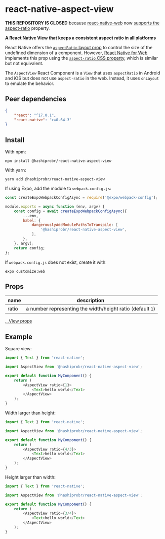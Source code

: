 react-native-aspect-view
========================

**THIS REPOSITORY IS CLOSED** because
[react-native-web](https://github.com/necolas/react-native-web) now [supports
the aspect-ratio](https://github.com/necolas/react-native-web/issues/427)
property.

**A React Native View that keeps a consistent aspect ratio in all platforms**

React Native offers the [`aspectRatio` layout
prop](https://reactnative.dev/docs/layout-props#aspectratio) to control the size
of the undefined dimension of a component. However, [React Native for
Web](https://necolas.github.io/react-native-web/) implements this prop using the
[`aspect-ratio` CSS
property](https://developer.mozilla.org/en-US/docs/Web/CSS/aspect-ratio), which
is similar but not equivalent.

The `AspectView` React Component is a `View` that uses `aspectRatio` in Android
and iOS but does not use `aspect-ratio` in the web. Instead, it uses `onLayout`
to emulate the behavior.


Peer dependencies
-----------------

``` json
{
    "react": "^17.0.1",
    "react-native": ">=0.64.3"
}
```


Install
-------

With npm:

```
npm install @hashiprobr/react-native-aspect-view
```

With yarn:

```
yarn add @hashiprobr/react-native-aspect-view
```

If using Expo, add the module to `webpack.config.js`:

``` js
const createExpoWebpackConfigAsync = require('@expo/webpack-config');

module.exports = async function (env, argv) {
    const config = await createExpoWebpackConfigAsync({
        ...env,
        babel: {
            dangerouslyAddModulePathsToTranspile: [
                '@hashiprobr/react-native-aspect-view',
            ],
        },
    }, argv);
    return config;
};
```

If `webpack.config.js` does not exist, create it with:

```
expo customize:web
```


Props
-----

| name  | description                                                |
|-------|------------------------------------------------------------|
| ratio | a number representing the width/height ratio (default `1`) |

[...View props](https://reactnative.dev/docs/view#props)


Example
-------

Square view:

``` js
import { Text } from 'react-native';

import AspectView from '@hashiprobr/react-native-aspect-view';

export default function MyComponent() {
    return (
        <AspectView ratio={1}>
            <Text>hello world</Text>
        </AspectView>
    );
}
```

Width larger than height:

``` js
import { Text } from 'react-native';

import AspectView from '@hashiprobr/react-native-aspect-view';

export default function MyComponent() {
    return (
        <AspectView ratio={4/3}>
            <Text>hello world</Text>
        </AspectView>
    );
}
```

Height larger than width:

``` js
import { Text } from 'react-native';

import AspectView from '@hashiprobr/react-native-aspect-view';

export default function MyComponent() {
    return (
        <AspectView ratio={3/4}>
            <Text>hello world</Text>
        </AspectView>
    );
}
```

